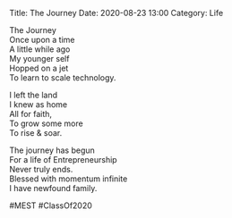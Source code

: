Title: The Journey
Date: 2020-08-23 13:00
Category: Life

The Journey  
Once upon a time  
A little while ago  
My younger self  
Hopped on a jet  
To learn to scale technology.

I left the land  
I knew as home  
All for faith,  
To grow some more  
To rise & soar.

The journey has begun  
For a life of Entrepreneurship  
Never truly ends.  
Blessed with momentum infinite  
I have newfound family.

\#MEST \#ClassOf2020
